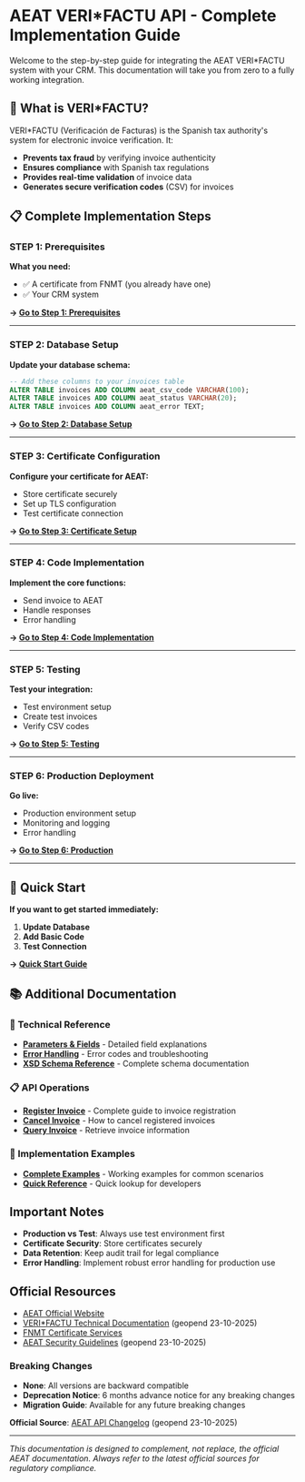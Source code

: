 # AEAT VERI*FACTU API - Complete Implementation Guide

Welcome to the step-by-step guide for integrating the AEAT VERI*FACTU system with your CRM. This documentation will take you from zero to a fully working integration.

## 🎯 What is VERI*FACTU?

VERI*FACTU (Verificación de Facturas) is the Spanish tax authority's system for electronic invoice verification. It:

- **Prevents tax fraud** by verifying invoice authenticity
- **Ensures compliance** with Spanish tax regulations  
- **Provides real-time validation** of invoice data
- **Generates secure verification codes** (CSV) for invoices

## 📋 Complete Implementation Steps

### **STEP 1: Prerequisites**

**What you need:**
- ✅ A certificate from FNMT (you already have one)
- ✅ Your CRM system

**→ [Go to Step 1: Prerequisites](authentication.md#step-1-prerequisites)**

---

### **STEP 2: Database Setup**

**Update your database schema:**
```sql
-- Add these columns to your invoices table
ALTER TABLE invoices ADD COLUMN aeat_csv_code VARCHAR(100);
ALTER TABLE invoices ADD COLUMN aeat_status VARCHAR(20);
ALTER TABLE invoices ADD COLUMN aeat_error TEXT;
```

**→ [Go to Step 2: Database Setup](node-implementation.md#step-2-database-setup)**

---

### **STEP 3: Certificate Configuration**

**Configure your certificate for AEAT:**
- Store certificate securely
- Set up TLS configuration
- Test certificate connection

**→ [Go to Step 3: Certificate Setup](authentication.md#step-3-certificate-setup)**

---

### **STEP 4: Code Implementation**

**Implement the core functions:**
- Send invoice to AEAT
- Handle responses
- Error handling

**→ [Go to Step 4: Code Implementation](node-implementation.md#step-4-code-implementation)**

---

### **STEP 5: Testing**

**Test your integration:**
- Test environment setup
- Create test invoices
- Verify CSV codes

**→ [Go to Step 5: Testing](examples.md#step-5-testing)**

---

### **STEP 6: Production Deployment**

**Go live:**
- Production environment setup
- Monitoring and logging
- Error handling

**→ [Go to Step 6: Production](endpoints.md#step-6-production)**

---

## 🚀 Quick Start

**If you want to get started immediately:**

1. **Update Database**
2. **Add Basic Code**  
3. **Test Connection**

**→ [Quick Start Guide](authentication.md#quick-start-30-minutes)**

## 📚 Additional Documentation

### 🔧 Technical Reference
- **[Parameters & Fields](parameters-and-fields.md)** - Detailed field explanations
- **[Error Handling](error-handling.md)** - Error codes and troubleshooting
- **[XSD Schema Reference](xsd-schema-reference.md)** - Complete schema documentation

### 📋 API Operations
- **[Register Invoice](alta-register-invoice.md)** - Complete guide to invoice registration
- **[Cancel Invoice](baja-cancel-invoice.md)** - How to cancel registered invoices
- **[Query Invoice](consulta-query-invoice.md)** - Retrieve invoice information

### 📖 Implementation Examples
- **[Complete Examples](examples.md)** - Working examples for common scenarios
- **[Quick Reference](quick-reference.md)** - Quick lookup for developers

## Important Notes

- **Production vs Test**: Always use test environment first
- **Certificate Security**: Store certificates securely
- **Data Retention**: Keep audit trail for legal compliance
- **Error Handling**: Implement robust error handling for production use

## Official Resources

- [AEAT Official Website](https://www.agenciatributaria.es/)
- [VERI*FACTU Technical Documentation](https://sede.agenciatributaria.gob.es/Sede/iva/sistemas-informaticos-facturacion-verifactu.html) (geopend 23-10-2025)
- [FNMT Certificate Services](https://www.fnmt.es/)
- [AEAT Security Guidelines](https://sede.agenciatributaria.gob.es/Sede/condiciones-uso-sede-electronica/validacion-certificado-sede/validacion-certificado-sede.html) (geopend 23-10-2025)

### Breaking Changes
- **None**: All versions are backward compatible
- **Deprecation Notice**: 6 months advance notice for any breaking changes
- **Migration Guide**: Available for any future breaking changes

**Official Source**: [AEAT API Changelog](https://sede.agenciatributaria.gob.es/Sede/iva/sistemas-informaticos-facturacion-verifactu.html) (geopend 23-10-2025)

---

*This documentation is designed to complement, not replace, the official AEAT documentation. Always refer to the latest official sources for regulatory compliance.*

